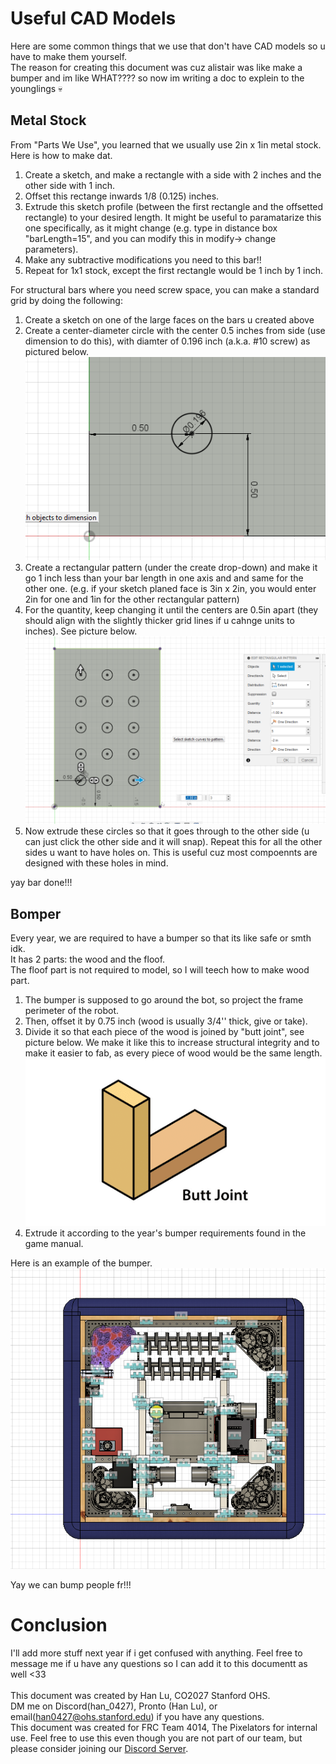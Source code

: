 # Useful CAD Models

Here are some common things that we use that don't have CAD models so u have to make them yourself. <br>
The reason for creating this document was cuz alistair was like make a bumper and im like WHAT???? so now im writing a doc to explein to the younglings :skull: <br>

## Metal Stock

From "Parts We Use", you learned that we usually use 2in x 1in metal stock. Here is how to make dat. <br>
1. Create a sketch, and make a rectangle with a side with 2 inches and the other side with 1 inch.
2. Offset this rectange inwards 1/8 (0.125) inches.
3. Extrude this sketch profile (between the first rectangle and the offsetted rectangle) to your desired length. It might be useful to paramatarize this one specifically, as it might change (e.g. type in distance box "barLength=15", and you can modify this in modify-> change parameters).
4. Make any subtractive modifications you need to this bar!!
5. Repeat for 1x1 stock, except the first rectangle would be 1 inch by 1 inch.

For structural bars where you need screw space, you can make a standard grid by doing the following:
1. Create a sketch on one of the large faces on the bars u created above
2. Create a center-diameter circle with the center 0.5 inches from side (use dimension to do this), with diamter of 0.196 inch (a.k.a. #10 screw) as pictured below.
![pictureofhole](design/hole.png)
3. Create a rectangular pattern (under the create drop-down) and make it go 1 inch less than your bar length in one axis and and same for the other one. (e.g. if your sketch planed face is 3in x 2in, you would enter 2in for one and 1in for the other rectangular pattern)
4. For the quantity, keep changing it until the centers are 0.5in apart (they should align with the slightly thicker grid lines if u cahnge units to inches). See picture below.
![anotherpictureofhole](design/hole2.png)
5. Now extrude these circles so that it goes through to the other side (u can just click the other side and it will snap). Repeat this for all the other sides u want to have holes on. This is useful cuz most compoennts are designed with these holes in mind.

yay bar done!!!

## Bomper

Every year, we are required to have a bumper so that its like safe or smth idk. <br>
It has 2 parts: the wood and the floof. <br>
The floof part is not required to model, so I will teech how to make wood part.
1. The bumper is supposed to go around the bot, so project the frame perimeter of the robot.
2. Then, offset it by 0.75 inch (wood is usually 3/4'' thick, give or take).
3. Divide it so that each piece of the wood is joined by "butt joint", see picture below. We make it like this to increase structural integrity and to make it easier to fab, as every piece of wood would be the same length.
![buttjoint](design/butt%20joint.png)
4. Extrude it according to the year's bumper requirements found in the game manual.

Here is an example of the bumper. <br>
    ![bumperexample](design/bumperexample.png)

Yay we can bump people fr!!!

# Conclusion

I'll add more stuff next year if i get confused with anything. Feel free to message me if u have any questions so I can add it to this documentt as well <33 <br>
<br>
This document was created by Han Lu, CO2027 Stanford OHS. <br>
DM me on Discord(han_0427), Pronto (Han Lu), or email(han0427@ohs.stanford.edu) if you have any questions. <br>
This document was created for FRC Team 4014, The Pixelators for internal use. Feel free to use this even though you are not part of our team, but please consider joining our [Discord Server](https://discord.gg/VbhaTrXZ9Q). <br>
